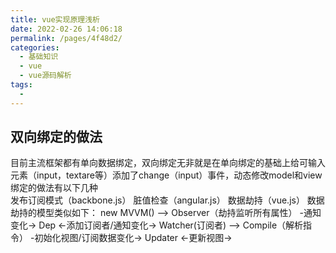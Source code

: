 ```yaml
---
title: vue实现原理浅析
date: 2022-02-26 14:06:18
permalink: /pages/4f48d2/
categories:
  - 基础知识
  - vue
  - vue源码解析
tags:
  - 
---
```


## 双向绑定的做法
目前主流框架都有单向数据绑定，双向绑定无非就是在单向绑定的基础上给可输入元素（input，textare等）添加了change（input）事件，动态修改model和view  
绑定的做法有以下几种  
    发布订阅模式（backbone.js）
    脏值检查（angular.js）
    数据劫持（vue.js）
数据劫持的模型类似如下：
    new MVVM() --> Observer（劫持监听所有属性） -通知变化-> Dep <-添加订阅者/通知变化->
                                                                        Watcher(订阅者)
               --> Compile（解析指令） -初始化视图/订阅数据变化-> Updater <-更新视图->